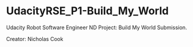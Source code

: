 # UdacityRSE_P1-Build_My_World
Udacity Robot Software Engineer ND Project: Build My World Submission.

Creator: Nicholas Cook
